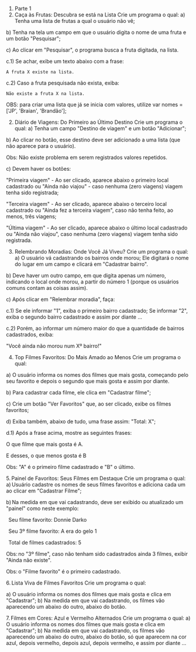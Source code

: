 1. Parte 1
1. Caça às Frutas: Descubra se está na Lista
Crie um programa o qual: 
a) Tenha uma lista de frutas a qual o usuário não vê;

b) Tenha na tela um campo em que o usuário digita o nome de uma fruta e um botão "Pesquisar";

c) Ao clicar em "Pesquisar", o programa busca a fruta digitada, na lista.

c.1) Se achar, exibe um texto abaixo com a frase:

    A fruta X existe na lista.

c.2) Caso a fruta pesquisada não exista, exiba: 

    Não existe a fruta X na lista.

OBS: para criar uma lista que já se inicia com valores, utilize
    var nomes = ['JP', 'Braian', 'Brandão']; 

 

2. Diário de Viagens: Do Primeiro ao Último Destino
Crie um programa o qual: 
a) Tenha um campo "Destino de viagem" e um botão "Adicionar";

b) Ao clicar no botão, esse destino deve ser adicionado a uma lista (que não aparece para o usuário). 

Obs: Não existe problema em serem registrados valores repetidos.

c) Devem haver os botões: 

  "Primeira viagem" - Ao ser clicado, aparece abaixo o primeiro local cadastrado ou "Ainda não viajou" - caso nenhuma (zero viagens) viagem tenha sido registrada;

  "Terceira viagem" - Ao ser clicado, aparece abaixo o terceiro local cadastrado ou "Ainda fez a terceira viagem", caso não tenha feito, ao menos, três viagens;

  "Última viagem" - Ao ser clicado, aparece abaixo o último local cadastrado ou "Ainda não viajou", caso nenhuma (zero viagens) viagem tenha sido registrada.

 

3. Relembrando Moradias: Onde Você Já Viveu?
Crie um programa o qual:
a) O usuário vá cadastrando os bairros onde morou; Ele digitará o nome do lugar em um campo e clicará em "Cadastrar bairro". 

b) Deve haver um outro campo, em que digita apenas um número, indicando o local onde morou, a partir do número 1 (porque os usuários comuns contam as coisas assim).

c) Após clicar em "Relembrar moradia", faça: 

c.1) Se ele informar "1", exiba o primeiro bairro cadastrado; Se informar "2", exiba o segundo bairro cadastrado e assim por diante ... 

c.2) Porém, ao informar um número maior do que a quantidade de bairros cadastrados, exiba: 

"Você ainda não morou num Xº bairro!" 

 
4. Top Filmes Favoritos: Do Mais Amado ao Menos
Crie um programa o qual:

a) O usuário informa os nomes dos filmes que mais gosta, começando pelo seu favorito e depois o segundo que mais gosta e assim por diante. 

b) Para cadastrar cada filme, ele clica em "Cadastrar filme";

c) Crie um botão "Ver Favoritos" que, ao ser clicado, exibe os filmes favoritos;

d) Exiba também, abaixo de tudo, uma frase assim:  "Total: X";

d.1) Após a frase acima, mostre as seguintes frases: 

 O que filme que mais gosta é A.

 E desses, o que menos gosta é B 

  Obs: "A" é o primeiro filme cadastrado e "B" o último.

 

5. Painel de Favoritos: Seus Filmes em Destaque
Crie um programa o qual: 
a) Usuário cadastre os nomes de seus filmes favoritos e adiciona cada um ao clicar em "Cadastrar Filme";

b) Na medida em que vai cadastrando, deve ser exibido ou atualizado um "painel" como neste exemplo: 

  Seu filme favorito: Donnie Darko

  Seu 3º filme favorito: A era do gelo 1 

  Total de filmes cadastrados: 5 

Obs: no "3º filme", caso não tenham sido cadastrados ainda 3 filmes, exibir "Ainda não existe". 

Obs: o "Filme favorito" é o primeiro cadastrado.

6. Lista Viva de Filmes Favoritos
Crie um programa o qual:

a) O usuário informa os nomes dos filmes que mais gosta e clica em "Cadastrar"; 
b) Na medida em que vai cadastrando, os filmes vão aparecendo um abaixo do outro, abaixo do botão. 

 

7. Filmes em Cores: Azul e Vermelho Alternados
Crie um programa o qual:
a) O usuário informa os nomes dos filmes que mais gosta e clica em "Cadastrar"; 
b) Na medida em que vai cadastrando, os filmes vão aparecendo um abaixo do outro, abaixo do botão, só que aparecem na cor azul, depois vermelho, depois azul, depois vermelho, e assim por diante ...  